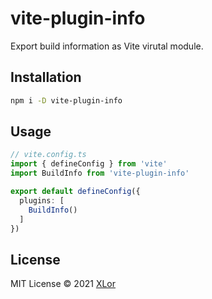 # vite-plugin-info

Export build information as Vite virutal module.

## Installation

```bash
npm i -D vite-plugin-info
```

## Usage

```ts
// vite.config.ts
import { defineConfig } from 'vite'
import BuildInfo from 'vite-plugin-info'

export default defineConfig({
  plugins: [
    BuildInfo()
  ]
})
```

## License

MIT License © 2021 [XLor](https://github.com/yjl9903)
